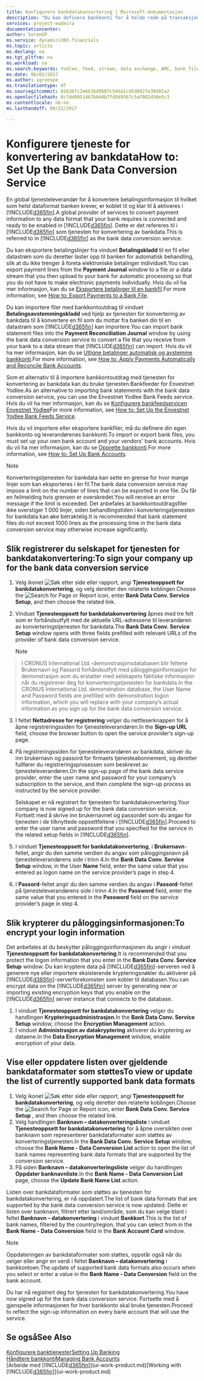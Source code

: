 ```yaml
---
title: Konfigurere bankdatakonvertering | Microsoft-dokumentasjon
description: "Du kan definere bankkonti for å holde rede på transaksjoner og importere eller eksportere bankfeeder, for eksempel Yodlee."
services: project-madeira
documentationcenter: 
author: SorenGP
ms.service: dynamics365-financials
ms.topic: article
ms.devlang: na
ms.tgt_pltfrm: na
ms.workload: na
ms.search.keywords: Yodlee, feed, stream, data exchange, AMC, bank file import, bank file export, re-export, bank transfer, AMC, bank data conversion service, funds transfer
ms.date: 06/02/2017
ms.author: sgroespe
ms.translationtype: HT
ms.sourcegitcommit: 81636fc2e661bd9b07c54da1cd5d0d27e30d01a2
ms.openlocfilehash: 6c7dd8051467b044b7fd569367c5af802d30e5c3
ms.contentlocale: nb-no
ms.lasthandoff: 09/22/2017

---
```

# <a name="how-to-set-up-the-bank-data-conversion-service"></a><span data-ttu-id="ebf3a-103">Konfigurere tjeneste for konvertering av bankdata</span><span class="sxs-lookup"><span data-stu-id="ebf3a-103">How to: Set Up the Bank Data Conversion Service</span></span>
<span data-ttu-id="ebf3a-104">En global tjenesteleverandør for å konvertere betalingsinformasjon til hvilket som helst dataformat banken krever, er koblet til og klar til å aktiveres i [!INCLUDE[d365fin](includes/d365fin_md.md)].</span><span class="sxs-lookup"><span data-stu-id="ebf3a-104">A global provider of services to convert payment information to any data format that your bank requires is connected and ready to be enabled in [!INCLUDE[d365fin](includes/d365fin_md.md)].</span></span> <span data-ttu-id="ebf3a-105">Dette er det refereres til i [!INCLUDE[d365fin](includes/d365fin_md.md)] som tjenesten for konvertering av bankdata.</span><span class="sxs-lookup"><span data-stu-id="ebf3a-105">This is referred to in [!INCLUDE[d365fin](includes/d365fin_md.md)] as the bank data conversion service.</span></span>

<span data-ttu-id="ebf3a-106">Du kan eksportere betalingslinjer fra vinduet **Betalingskladd** til en fil eller datastrøm som du deretter laster opp til banken for automatisk behandling, slik at du ikke trenger å foreta elektroniske betalinger individuelt.</span><span class="sxs-lookup"><span data-stu-id="ebf3a-106">You can export payment lines from the **Payment Journal** window to a file or a data stream that you then upload to your bank for automatic processing so that you do not have to make electronic payments individually.</span></span> <span data-ttu-id="ebf3a-107">Hvis du vil ha mer informasjon, kan du se [Eksportere betalinger til en bankfil](payables-how-export-payments-bank-file.md).</span><span class="sxs-lookup"><span data-stu-id="ebf3a-107">For more information, see [How to: Export Payments to a Bank File](payables-how-export-payments-bank-file.md).</span></span>

<span data-ttu-id="ebf3a-108">Du kan importere filer med bankkontoutdrag til vinduet **Betalingsavstemmingskladd** ved hjelp av tjenesten for konvertering av bankdata til å konvertere en fil som du mottar fra banken din til en datastrøm som [!INCLUDE[d365fin](includes/d365fin_md.md)] kan importere.</span><span class="sxs-lookup"><span data-stu-id="ebf3a-108">You can import bank statement files into the **Payment Reconciliation Journal** window by using the bank data conversion service to convert a file that you receive from your bank to a data stream that [!INCLUDE[d365fin](includes/d365fin_md.md)] can import.</span></span> <span data-ttu-id="ebf3a-109">Hvis du vil ha mer informasjon, kan du se [Utligne betalinger automatisk og avstemme bankkonti](receivables-apply-payments-auto-reconcile-bank-accounts.md).</span><span class="sxs-lookup"><span data-stu-id="ebf3a-109">For more information, see [How to: Apply Payments Automatically and Reconcile Bank Accounts](receivables-apply-payments-auto-reconcile-bank-accounts.md).</span></span>

<span data-ttu-id="ebf3a-110">Som et alternativ til å importere bankkontoutdrag med tjenesten for konvertering av bankdata kan du bruke tjenesten Bankfeeder for Envestnet Yodlee.</span><span class="sxs-lookup"><span data-stu-id="ebf3a-110">As an alternative to importing bank statements with the bank data conversion service, you can use the Envestnet Yodlee Bank Feeds service.</span></span> <span data-ttu-id="ebf3a-111">Hvis du vil ha mer informasjon, kan du se [Konfigurere bankfeedservicen Envestnet Yodlee](bank-how-setup-bank-statement-service.md)</span><span class="sxs-lookup"><span data-stu-id="ebf3a-111">For more information, see [How to: Set Up the Envestnet Yodlee Bank Feeds Service](bank-how-setup-bank-statement-service.md).</span></span>

<span data-ttu-id="ebf3a-112">Hvis du vil importere eller eksportere bankfiler, må du definere din egen bankkonto og leverandørenes bankkonti.</span><span class="sxs-lookup"><span data-stu-id="ebf3a-112">To import or export bank files, you must set up your own bank account and your vendors' bank accounts.</span></span> <span data-ttu-id="ebf3a-113">Hvis du vil ha mer informasjon, kan du se [Opprette bankkonti](bank-how-setup-bank-accounts.md).</span><span class="sxs-lookup"><span data-stu-id="ebf3a-113">For more information, see [How to: Set Up Bank Accounts](bank-how-setup-bank-accounts.md).</span></span>

> [!NOTE]  
>   <span data-ttu-id="ebf3a-114">Konverteringstjenesten for bankdata kan sette en grense for hvor mange linjer som kan eksporteres i én fil.</span><span class="sxs-lookup"><span data-stu-id="ebf3a-114">The bank data conversion service may impose a limit on the number of lines that can be exported in one file.</span></span> <span data-ttu-id="ebf3a-115">Du får en feilmelding hvis grensen er overskredet.</span><span class="sxs-lookup"><span data-stu-id="ebf3a-115">You will receive an error message if the limit is exceeded.</span></span> <span data-ttu-id="ebf3a-116">Det anbefales at bankkontoutdragsfiler ikke overstiger 1 000 linjer, siden behandlingstiden i konverteringstjenesten for bankdata kan øke betraktelig.</span><span class="sxs-lookup"><span data-stu-id="ebf3a-116">It is recommended that bank statement files do not exceed 1000 lines as the processing time in the bank data conversion service may otherwise increase significantly.</span></span>

## <a name="to-sign-your-company-up-for-the-bank-data-conversion-service"></a><span data-ttu-id="ebf3a-117">Slik registrerer du selskapet for tjenesten for bankdatakonvertering:</span><span class="sxs-lookup"><span data-stu-id="ebf3a-117">To sign your company up for the bank data conversion service</span></span>
1. <span data-ttu-id="ebf3a-118">Velg ikonet ![Søk etter side eller rapport](media/ui-search/search_small.png "Ikonet Søk etter side eller rapport"), angi **Tjenesteoppsett for bankdatakonvertering**, og velg deretter den relaterte koblingen.</span><span class="sxs-lookup"><span data-stu-id="ebf3a-118">Choose the ![Search for Page or Report](media/ui-search/search_small.png "Search for Page or Report icon") icon, enter **Bank Data Conv. Service Setup**, and then choose the related link.</span></span>  
2. <span data-ttu-id="ebf3a-119">Vinduet **Tjenesteoppsett for bankdatakonvertering** åpnes med tre felt som er forhåndsutfylt med de aktuelle URL-adressene til leverandøren av konverteringstjenesten for bankdata.</span><span class="sxs-lookup"><span data-stu-id="ebf3a-119">The **Bank Data Conv. Service Setup** window opens with three fields prefilled with relevant URLs of the provider of bank data conversion service.</span></span>

    > [!NOTE]  
>   <span data-ttu-id="ebf3a-120">I CRONUS International Ltd.-demonstrasjonsdatabasen blir feltene Brukernavn og Passord forhåndsutfylt med påloggingsinformasjon for demonstrasjon som du erstatter med selskapets faktiske informasjon når du registrerer deg for konverteringstjenesten for bankdata.</span><span class="sxs-lookup"><span data-stu-id="ebf3a-120">In the CRONUS International Ltd. demonstration database, the User Name and Password fields are prefilled with demonstration logon information, which you will replace with your company’s actual information as you sign up for the bank data conversion service.</span></span>
3. <span data-ttu-id="ebf3a-121">I feltet **Nettadresse for registrering** velger du nettleserknappen for å åpne registreringssiden for tjenesteleverandøren.</span><span class="sxs-lookup"><span data-stu-id="ebf3a-121">In the **Sign-up URL** field, choose the browser button to open the service provider’s sign-up page.</span></span>  
4. <span data-ttu-id="ebf3a-122">På registreringssiden for tjenesteleverandøren av bankdata, skriver du inn brukernavn og passord for firmaets tjenesteabonnement, og deretter fullfører du registreringsprosessen som beskrevet av tjenesteleverandøren.</span><span class="sxs-lookup"><span data-stu-id="ebf3a-122">On the sign-up page of the bank data service provider, enter the user name and password for your company’s subscription to the service, and then complete the sign-up process as instructed by the service provider.</span></span>

    <span data-ttu-id="ebf3a-123">Selskapet er nå registrert for tjenesten for bankdatakonvertering.</span><span class="sxs-lookup"><span data-stu-id="ebf3a-123">Your company is now signed up for the bank data conversion service.</span></span> <span data-ttu-id="ebf3a-124">Fortsett med å skrive inn brukernavnet og passordet som du angav for tjenesten i de tilknyttede oppsettfeltene i [!INCLUDE[d365fin](includes/d365fin_md.md)].</span><span class="sxs-lookup"><span data-stu-id="ebf3a-124">Proceed to enter the user name and password that you specified for the service in the related setup fields in [!INCLUDE[d365fin](includes/d365fin_md.md)].</span></span>
5. <span data-ttu-id="ebf3a-125">I vinduet **Tjenesteoppsett for bankdatakonvertering**, i **Brukernavn**-feltet, angir du den samme verdien du angav som påloggingsnavn på tjenesteleverandørens side i trinn 4.</span><span class="sxs-lookup"><span data-stu-id="ebf3a-125">In the **Bank Data Conv. Service Setup** window, in the User **Name** field, enter the same value that you entered as logon name on the service provider’s page in step 4.</span></span>
6. <span data-ttu-id="ebf3a-126">I **Passord**-feltet angir du den samme verdien du angav i **Passord**-feltet på tjenesteleverandørens side i trinn 4.</span><span class="sxs-lookup"><span data-stu-id="ebf3a-126">In the **Password** field, enter the same value that you entered in the **Password** field on the service provider’s page in step 4.</span></span>

## <a name="to-encrypt-your-login-information"></a><span data-ttu-id="ebf3a-127">Slik krypterer du påloggingsinformasjonen:</span><span class="sxs-lookup"><span data-stu-id="ebf3a-127">To encrypt your login information</span></span>
<span data-ttu-id="ebf3a-128">Det anbefales at du beskytter påloggingsinformasjonen du angir i vinduet **Tjenesteoppsett for bankdatakonvertering**.</span><span class="sxs-lookup"><span data-stu-id="ebf3a-128">It is recommended that you protect the logon information that you enter in the **Bank Data Conv. Service Setup** window.</span></span> <span data-ttu-id="ebf3a-129">Du kan kryptere data på [!INCLUDE[d365fin](includes/d365fin_md.md)]-serveren ved å generere nye eller importere eksisterende krypteringsnøkler du aktiverer på [!INCLUDE[d365fin](includes/d365fin_md.md)]-serverforekomsten som kobler til databasen.</span><span class="sxs-lookup"><span data-stu-id="ebf3a-129">You can encrypt data on the [!INCLUDE[d365fin](includes/d365fin_md.md)] server by generating new or importing existing encryption keys that you enable on the [!INCLUDE[d365fin](includes/d365fin_md.md)] server instance that connects to the database.</span></span>

1. <span data-ttu-id="ebf3a-130">I vinduet **Tjenesteoppsett for bankdatakonvertering** velger du handlingen **Krypteringsadministrasjon**.</span><span class="sxs-lookup"><span data-stu-id="ebf3a-130">In the **Bank Data Conv. Service Setup** window, choose the **Encryption Management** action.</span></span>
2. <span data-ttu-id="ebf3a-131">I vinduet **Administrasjon av datakryptering** aktiverer du kryptering av dataene.</span><span class="sxs-lookup"><span data-stu-id="ebf3a-131">In the **Data Encryption Management** window, enable encryption of your data.</span></span>

## <a name="to-view-or-update-the-list-of-currently-supported-bank-data-formats"></a><span data-ttu-id="ebf3a-132">Vise eller oppdatere listen over gjeldende bankdataformater som støttes</span><span class="sxs-lookup"><span data-stu-id="ebf3a-132">To view or update the list of currently supported bank data formats</span></span>
1. <span data-ttu-id="ebf3a-133">Velg ikonet ![Søk etter side eller rapport](media/ui-search/search_small.png "Ikonet Søk etter side eller rapport"), angi **Tjenesteoppsett for bankdatakonvertering**, og velg deretter den relaterte koblingen.</span><span class="sxs-lookup"><span data-stu-id="ebf3a-133">Choose the ![Search for Page or Report](media/ui-search/search_small.png "Search for Page or Report icon") icon, enter **Bank Data Conv. Service Setup** , and then choose the related link.</span></span>
2. <span data-ttu-id="ebf3a-134">Velg handlingen **Banknavn – datakonverteringsliste** i vinduet **Tjenesteoppsett for bankdatakonvertering** for å åpne oversikten over banknavn som representerer bankdataformater som støttes av konverteringstjenesten.</span><span class="sxs-lookup"><span data-stu-id="ebf3a-134">In the **Bank Data Conv. Service Setup** window, choose the **Bank Name - Data Conversion List** action to open the list of bank names representing bank data formats that are supported by the conversion service.</span></span>
3. <span data-ttu-id="ebf3a-135">På siden **Banknavn – datakonverteringsliste** velger du handlingen **Oppdater banknavnliste**.</span><span class="sxs-lookup"><span data-stu-id="ebf3a-135">In the **Bank Name - Data Conversion List** page, choose the **Update Bank Name List** action.</span></span>

<span data-ttu-id="ebf3a-136">Listen over bankdataformater som støttes av tjenesten for bankdatakonvertering, er nå oppdatert.</span><span class="sxs-lookup"><span data-stu-id="ebf3a-136">The list of bank data formats that are supported by the bank data conversion service is now updated.</span></span> <span data-ttu-id="ebf3a-137">Dette er listen over banknavn, filtrert etter land/område, som du kan velge blant i feltet **Banknavn – datakonvertering** i vinduet **Bankkort**.</span><span class="sxs-lookup"><span data-stu-id="ebf3a-137">This is the list of bank names, filtered by the country/region, that you can select from in the **Bank Name - Data Conversion** field in the **Bank Account Card** window.</span></span>

> [!NOTE]  
>   <span data-ttu-id="ebf3a-138">Oppdateringen av bankdataformater som støttes, oppstår også når du velger eller angir en verdi i feltet **Banknavn – datakonvertering** i bankkontoen.</span><span class="sxs-lookup"><span data-stu-id="ebf3a-138">The update of supported bank data formats also occurs when you select or enter a value in the **Bank Name - Data Conversion** field on the bank account.</span></span>

<span data-ttu-id="ebf3a-139">Du har nå registrert deg for tjenesten for bankdatakonvertering.</span><span class="sxs-lookup"><span data-stu-id="ebf3a-139">You have now signed up for the bank data conversion service.</span></span> <span data-ttu-id="ebf3a-140">Fortsette med å gjenspeile informasjonen for hver bankkonto skal bruke tjenesten.</span><span class="sxs-lookup"><span data-stu-id="ebf3a-140">Proceed to reflect the sign-up information on every bank account that will use the service.</span></span>

## <a name="see-also"></a><span data-ttu-id="ebf3a-141">Se også</span><span class="sxs-lookup"><span data-stu-id="ebf3a-141">See Also</span></span>
[<span data-ttu-id="ebf3a-142">Konfigurere banktjenester</span><span class="sxs-lookup"><span data-stu-id="ebf3a-142">Setting Up Banking</span></span>](bank-setup-banking.md)  
[<span data-ttu-id="ebf3a-143">Håndtere bankkonti</span><span class="sxs-lookup"><span data-stu-id="ebf3a-143">Managing Bank Accounts</span></span>](bank-manage-bank-accounts.md)  
<span data-ttu-id="ebf3a-144">[Arbeide med [!INCLUDE[d365fin](includes/d365fin_md.md)]](ui-work-product.md)</span><span class="sxs-lookup"><span data-stu-id="ebf3a-144">[Working with [!INCLUDE[d365fin](includes/d365fin_md.md)]](ui-work-product.md)</span></span>


